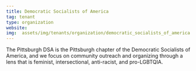 ```yaml
---
title: Democratic Socialists of America
tag: tenant
type: organization
website: 
img:  assets/img/tenants/organization/democratic_socialists_of_america.jpg
---
```


The Pittsburgh DSA is the Pittsburgh chapter of the Democratic Socialists of America, and we focus on community outreach and organizing through a lens that is feminist, intersectional, anti-racist, and pro-LGBTQIA.

